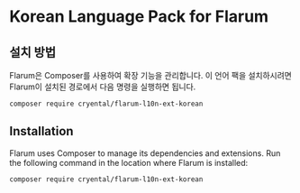# Korean Language Pack for Flarum

## 설치 방법

Flarum은 Composer를 사용하여 확장 기능을 관리합니다. 이 언어 팩을 설치하시려면 Flarum이 설치된 경로에서 다음 명령을 실행하면 됩니다.

```shell
composer require cryental/flarum-l10n-ext-korean
```

## Installation

Flarum uses Composer to manage its dependencies and extensions. Run the following command in the location where Flarum is installed:

```shell
composer require cryental/flarum-l10n-ext-korean
```
